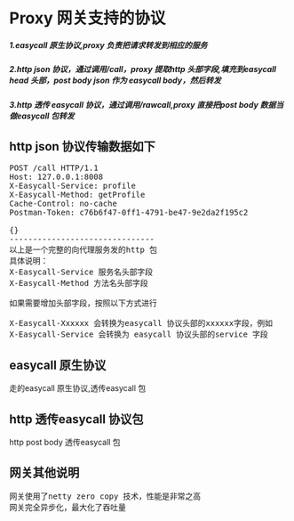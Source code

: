 Proxy 网关支持的协议
=================

##### 1.easycall 原生协议,proxy 负责把请求转发到相应的服务
##### 2.http json 协议，通过调用/call，proxy 提取http 头部字段,填充到easycall head 头部，post body json 作为 easycall body，然后转发
##### 3.http 透传 easycall 协议，通过调用/rawcall,proxy 直接把post body 数据当做easycall 包转发

http json 协议传输数据如下
-------------------------
<pre>
POST /call HTTP/1.1
Host: 127.0.0.1:8008
X-Easycall-Service: profile
X-Easycall-Method: getProfile
Cache-Control: no-cache
Postman-Token: c76b6f47-0ff1-4791-be47-9e2da2f195c2

{}
-------------------------------
以上是一个完整的向代理服务发的http 包
具体说明：
X-Easycall-Service 服务名头部字段
X-Easycall-Method 方法名头部字段

如果需要增加头部字段，按照以下方式进行

X-Easycall-Xxxxxx 会转换为easycall 协议头部的xxxxxx字段，例如
X-Easycall-Service 会转换为 easycall 协议头部的service 字段
</pre>

easycall 原生协议
-----------------
走的easycall 原生协议,透传easycall 包

http 透传easycall 协议包
----------------------
http post body 透传easycall 包

网关其他说明
----------
<pre>
网关使用了netty zero copy 技术，性能是非常之高
网关完全异步化，最大化了吞吐量
</pre>

